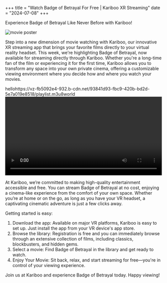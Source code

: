 +++
title = "Watch Badge of Betrayal For Free | Kariboo XR Streaming"
date = "2024-07-08"
+++
<script src="https://cdn.jsdelivr.net/npm/hls.js@latest"></script>

Experience Badge of Betrayal Like Never Before with Kariboo!

<img src="https://filmhub-poster-server.b-cdn.net/pwz7-hj3g_badge_of_betrayal_16x9.jpg" alt="movie poster" loading="lazy">

Step into a new dimension of movie watching with Kariboo, our innovative XR streaming app that brings your favorite films directly to your virtual reality headset. This week, we're highlighting Badge of Betrayal, now available for streaming directly through Kariboo. Whether you're a long-time fan of the film or experiencing it for the first time, Kariboo allows you to transform any space into your own private cinema, offering a customizable viewing environment where you decide how and where you watch your movies.

hellohttps://vz-fb5092e4-932.b-cdn.net/93841d93-fbc9-420b-bd2d-5e7a019e8518/playlist.m3u8world
<video id="video" width="100%" controls></video>

At Kariboo, we’re committed to making high-quality entertainment accessible and free. You can stream Badge of Betrayal at no cost, enjoying a cinema-like experience from the comfort of your own space. Whether you’re at home or on the go, as long as you have your VR headset, a captivating cinematic adventure is just a few clicks away.

Getting started is easy:

1. Download the app: Available on major VR platforms, Kariboo is easy to set up. Just install the app from your VR device's app store.
2. Browse the library: Registration is free and you can immediately browse through an extensive collection of films, including classics, blockbusters, and hidden gems.
3. Select a movie: Find Badge of Betrayal in the library and get ready to watch.
4. Enjoy Your Movie: Sit back, relax, and start streaming for free—you're in control of your viewing experience.

Join us at Kariboo and experience Badge of Betrayal today. Happy viewing!

  
<script>
  var video = document.getElementById('video');
  if(Hls.isSupported()) {
    var hls = new Hls();
    hls.loadSource('https://vz-fb5092e4-932.b-cdn.net/93841d93-fbc9-420b-bd2d-5e7a019e8518/playlist.m3u8');
    hls.attachMedia(video);
    hls.on(Hls.Events.MANIFEST_PARSED,function() {
      video.play();
  });
 }
 // hls.js is not supported on platforms that do not have Media Source Extensions (MSE) enabled.
 // When the browser has built-in HLS support (check using `canPlayType`), we can provide an HLS manifest (i.e. .m3u8 URL) directly to the video element throught the `src` property.
 // This is using the built-in support of the plain video element, without using hls.js.
  else if (video.canPlayType('application/vnd.apple.mpegurl')) {
    video.src = 'https://vz-fb5092e4-932.b-cdn.net/93841d93-fbc9-420b-bd2d-5e7a019e8518/playlist.m3u8';
    video.addEventListener('canplay',function() {
      video.play();
    });
  }
</script>

